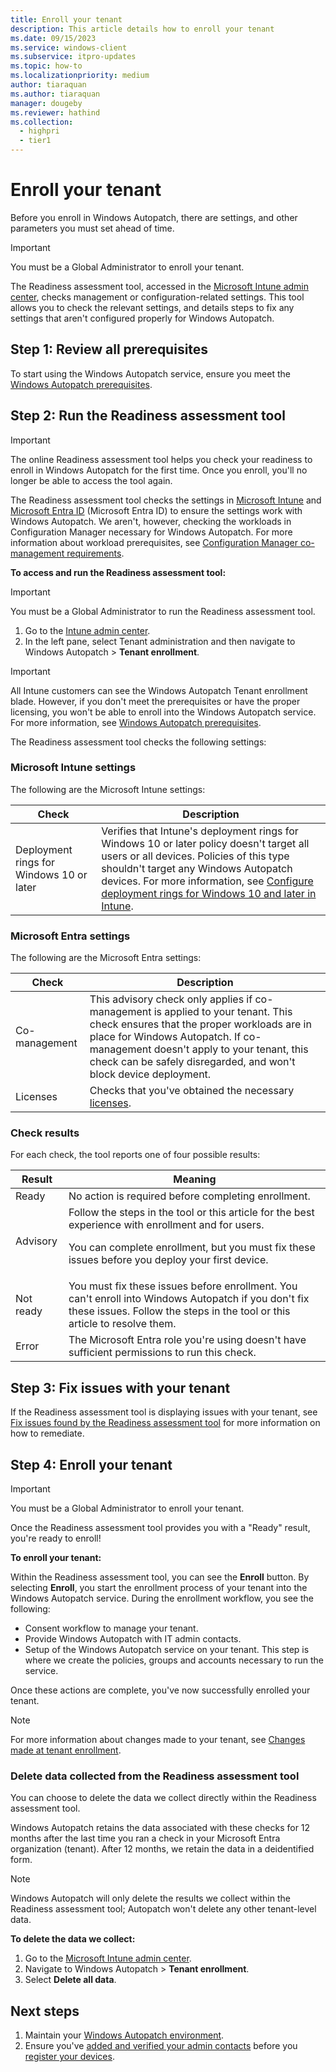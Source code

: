 ```yaml
---
title: Enroll your tenant
description: This article details how to enroll your tenant
ms.date: 09/15/2023
ms.service: windows-client
ms.subservice: itpro-updates
ms.topic: how-to
ms.localizationpriority: medium
author: tiaraquan
ms.author: tiaraquan
manager: dougeby
ms.reviewer: hathind
ms.collection:
  - highpri
  - tier1
---
```


# Enroll your tenant

Before you enroll in Windows Autopatch, there are settings, and other parameters you must set ahead of time.

> [!IMPORTANT]
> You must be a Global Administrator to enroll your tenant.

The Readiness assessment tool, accessed in the [Microsoft Intune admin center](https://go.microsoft.com/fwlink/?linkid=2109431), checks management or configuration-related settings. This tool allows you to check the relevant settings, and details steps to fix any settings that aren't configured properly for Windows Autopatch.  

## Step 1: Review all prerequisites

To start using the Windows Autopatch service, ensure you meet the [Windows Autopatch prerequisites](../prepare/windows-autopatch-prerequisites.md).

## Step 2: Run the Readiness assessment tool

> [!IMPORTANT]
> The online Readiness assessment tool helps you check your readiness to enroll in Windows Autopatch for the first time. Once you enroll, you'll no longer be able to access the  tool again.

The Readiness assessment tool checks the settings in [Microsoft Intune](#microsoft-intune-settings) and [Microsoft Entra ID](#azure-active-directory-settings) (Microsoft Entra ID) to ensure the settings work with Windows Autopatch. We aren't, however, checking the workloads in Configuration Manager necessary for Windows Autopatch. For more information about workload prerequisites, see [Configuration Manager co-management requirements](../prepare/windows-autopatch-prerequisites.md#configuration-manager-co-management-requirements).

**To access and run the Readiness assessment tool:**

> [!IMPORTANT]
> You must be a Global Administrator to run the Readiness assessment tool.

1. Go to the [Intune admin center](https://go.microsoft.com/fwlink/?linkid=2109431).
2. In the left pane, select Tenant administration and then navigate to Windows Autopatch > **Tenant enrollment**.

> [!IMPORTANT]
> All Intune customers can see the Windows Autopatch Tenant enrollment blade. However, if you don't meet the prerequisites or have the proper licensing, you won't be able to enroll into the Windows Autopatch service. For more information, see [Windows Autopatch prerequisites](windows-autopatch-prerequisites.md#more-about-licenses).

The Readiness assessment tool checks the following settings:

### Microsoft Intune settings

The following are the Microsoft Intune settings:

| Check | Description |
| ----- | ----- |
| Deployment rings for Windows 10 or later | Verifies that Intune's deployment rings for Windows 10 or later policy doesn't target all users or all devices. Policies of this type shouldn't target any Windows Autopatch devices. For more information, see [Configure deployment rings for Windows 10 and later in Intune](/mem/intune/protect/windows-10-update-rings). |

<a name='azure-active-directory-settings'></a>

### Microsoft Entra settings

The following are the Microsoft Entra settings:

| Check | Description |
| ----- | ----- |
| Co-management |  This advisory check only applies if co-management is applied to your tenant. This check ensures that the proper workloads are in place for Windows Autopatch. If co-management doesn't apply to your tenant, this check can be safely disregarded, and won't block device deployment. |
| Licenses | Checks that you've obtained the necessary [licenses](../prepare/windows-autopatch-prerequisites.md#more-about-licenses). |

### Check results

For each check, the tool reports one of four possible results:  

| Result | Meaning |
| ----- | ----- |
| Ready | No action is required before completing enrollment. |
| Advisory | Follow the steps in the tool or this article for the best experience with enrollment and for users.<p><p>You can complete enrollment, but you must fix these issues before you deploy your first device. |
| Not ready | You must fix these issues before enrollment. You can't enroll into Windows Autopatch if you don't fix these issues. Follow the steps in the tool or this article to resolve them.  |
| Error | The Microsoft Entra role you're using doesn't have sufficient permissions to run this check. |

## Step 3: Fix issues with your tenant

If the Readiness assessment tool is displaying issues with your tenant, see [Fix issues found by the Readiness assessment tool](../prepare/windows-autopatch-fix-issues.md) for more information on how to remediate.  

## Step 4: Enroll your tenant

> [!IMPORTANT]
> You must be a Global Administrator to enroll your tenant.

Once the Readiness assessment tool provides you with a "Ready" result, you're ready to enroll!

**To enroll your tenant:**

Within the Readiness assessment tool, you can see the **Enroll** button. By selecting **Enroll**, you start the enrollment process of your tenant into the Windows Autopatch service. During the enrollment workflow, you see the following:

- Consent workflow to manage your tenant.
- Provide Windows Autopatch with IT admin contacts.
- Setup of the Windows Autopatch service on your tenant. This step is where we create the policies, groups and accounts necessary to run the service.

Once these actions are complete, you've now successfully enrolled your tenant.

> [!NOTE]
> For more information about changes made to your tenant, see [Changes made at tenant enrollment](../references/windows-autopatch-changes-to-tenant.md).

### Delete data collected from the Readiness assessment tool

You can choose to delete the data we collect directly within the Readiness assessment tool.

Windows Autopatch retains the data associated with these checks for 12 months after the last time you ran a check in your Microsoft Entra organization (tenant). After 12 months, we retain the data in a deidentified form.

> [!NOTE]
> Windows Autopatch will only delete the results we collect within the Readiness assessment tool; Autopatch won't delete any other tenant-level data.

**To delete the data we collect:**

1. Go to the [Microsoft Intune admin center](https://go.microsoft.com/fwlink/?linkid=2109431).
2. Navigate to Windows Autopatch > **Tenant enrollment**.
3. Select **Delete all data**.

## Next steps

1. Maintain your [Windows Autopatch environment](../operate/windows-autopatch-maintain-environment.md).
1. Ensure you've [added and verified your admin contacts](../deploy/windows-autopatch-admin-contacts.md) before you [register your devices](../deploy/windows-autopatch-register-devices.md).
